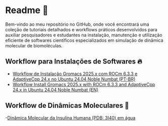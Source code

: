 # Readme 📜

Bem-vindo ao meu repositório no GitHub, onde você encontrará uma coleção de tutoriais detalhados e workflows práticos desenvolvidos para auxiliar pesquisadores e estudantes na instalação, manutenção e utilização eficiente de softwares científicos especializados em simulação de dinâmica molecular de biomoléculas.

## Workflow para Instalações de Softwares 🔥

- [Workflow de Instalação Gromacs 2025.x com ROCm 6.3.3 e AdaptiveCpp 24.x no Ubuntu 24.04 Noble Numbat (PT-BR)](https://github.com/patrickallanfaustino/tutorials-workstation/blob/main/rocm-acpp-gromacs-ptbr.md)
- [Workflow Install Gromacs 2025.x with ROCm 6.3.3 and AdaptiveCpp 24.x in Ubuntu 24.04 Noble Numbat (EN)](https://github.com/patrickallanfaustino/tutorials-workstation/blob/main/rocm-acpp-gromacs-en.md)

## Workflow de Dinâmicas Moleculares 🧬

-[Dinâmica Molecular da Insulina Humana (PDB: 3I40) em água](https://github.com/patrickallanfaustino/tutorials-md/blob/main/molecular-dynamic-easy.md)
